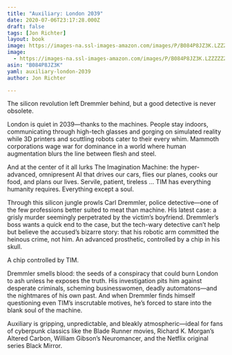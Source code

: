 ```yaml
---
title: "Auxiliary: London 2039"
date: 2020-07-06T23:17:28.000Z
draft: false
tags: [Jon Richter]
layout: book
image: https://images-na.ssl-images-amazon.com/images/P/B084P8JZ3K.LZZZZZZZ.jpg
image: 
  - https://images-na.ssl-images-amazon.com/images/P/B084P8JZ3K.LZZZZZZZ.jpg
asin: "B084P8JZ3K"
yaml: auxiliary-london-2039
author: Jon Richter

---
```


The silicon revolution left Dremmler behind, but a good detective is never obsolete.  
  
London is quiet in 2039—thanks to the machines. People stay indoors, communicating through high-tech glasses and gorging on simulated reality while 3D printers and scuttling robots cater to their every whim. Mammoth corporations wage war for dominance in a world where human augmentation blurs the line between flesh and steel.   
  
And at the center of it all lurks The Imagination Machine: the hyper-advanced, omnipresent AI that drives our cars, flies our planes, cooks our food, and plans our lives. Servile, patient, tireless … TIM has everything humanity requires. Everything except a soul.  
  
Through this silicon jungle prowls Carl Dremmler, police detective—one of the few professions better suited to meat than machine. His latest case: a grisly murder seemingly perpetrated by the victim’s boyfriend. Dremmler’s boss wants a quick end to the case, but the tech-wary detective can’t help but believe the accused’s bizarre story: that his robotic arm committed the heinous crime, not him. An advanced prosthetic, controlled by a chip in his skull.   
  
A chip controlled by TIM.  
  
Dremmler smells blood: the seeds of a conspiracy that could burn London to ash unless he exposes the truth. His investigation pits him against desperate criminals, scheming businesswomen, deadly automatons—and the nightmares of his own past. And when Dremmler finds himself questioning even TIM’s inscrutable motives, he’s forced to stare into the blank soul of the machine.   
  
Auxiliary is gripping, unpredictable, and bleakly atmospheric—ideal for fans of cyberpunk classics like the Blade Runner movies, Richard K. Morgan’s Altered Carbon, William Gibson’s Neuromancer, and the Netflix original series Black Mirror.